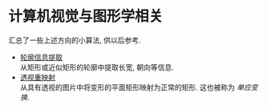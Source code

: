 # 计算机视觉与图形学相关
汇总了一些上述方向的小算法, 供以后参考.

- [轮廓信息提取](contour_info.ipynb) \
	从矩形或近似矩形的轮廓中提取长宽, 朝向等信息.
- [透视重映射](perspective_remap.ipynb) \
	从具有透视的图片中将变形的平面矩形映射为正常的矩形.
	这也被称为 *单应变换*.

